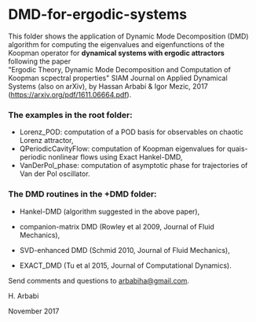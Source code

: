 # DMD-for-ergodic-systems
This folder shows the application of Dynamic Mode Decomposition (DMD) algorithm for computing the eigenvalues and eigenfunctions of the Koopman operator  for **dynamical systems with ergodic attractors** following the paper  
"Ergodic Theory, Dynamic Mode Decomposition and Computation of Koopman scpectral properties"
SIAM Journal on Applied Dynamical Systems (also on arXiv), by Hassan Arbabi & Igor Mezic, 2017 (https://arxiv.org/pdf/1611.06664.pdf).


### The examples in the root folder:

* Lorenz_POD: computation of a POD basis for observables on chaotic Lorenz attractor,  
* QPeriodicCavityFlow: computation of Koopman eigenvalues for quais-periodic nonlinear flows using Exact Hankel-DMD,
* VanDerPol_phase: computation of asymptotic phase for trajectories of Van der Pol oscillator.




### The DMD routines in the +DMD folder:

* Hankel-DMD (algorithm suggested in the above paper),

* companion-matrix DMD (Rowley et al 2009, Journal of Fluid Mechanics),
* SVD-enhanced DMD (Schmid 2010, Journal of Fluid Mechanics),
* EXACT_DMD (Tu et al 2015, Journal of Computational Dynamics). 


Send comments and questions to arbabiha@gmail.com.

H. Arbabi

November 2017
